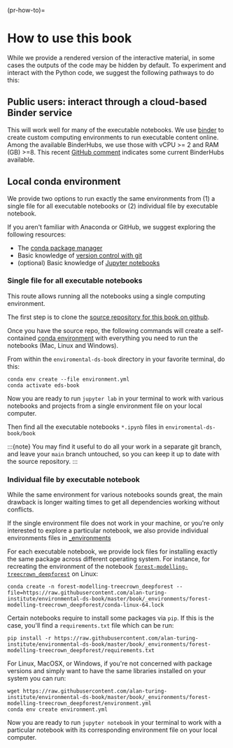 (pr-how-to)=
# How to use this book

While we provide a rendered version of the interactive material, in some cases the outputs of the code may be hidden by default. To experiment and interact with the Python code, we suggest the following pathways to do this:

## Public users: interact through a cloud-based Binder service 
This will work well for many of the executable notebooks. We use [binder](https://mybinder.readthedocs.io/en/latest/index.html) to create custom computing environments to run executable content online. Among the available BinderHubs, we use those with vCPU >= 2 and RAM (GB) >=8. This recent [GitHub comment](https://github.com/pangeo-data/pangeo-binder/issues/195#issuecomment-989107771) indicates some current BinderHubs available.   

## Local conda environment
We provide two options to run exactly the same environments from (1) a single file for all executable notebooks or (2) individual file by executable notebook. 

If you aren't familiar with Anaconda or GitHub, we suggest exploring the following resources:

* The [conda package manager](https://docs.conda.io/en/latest/)
* Basic knowledge of [version control with git](https://git-scm.com)
* (optional) Basic knowledge of [Jupyter notebooks](https://jupyter-notebook.readthedocs.io/en/stable/)

### Single file for all executable notebooks
This route allows running all the notebooks using a single computing environment. 

The first step is to clone the [source repository for this book on github](https://github.com/alan-turing-institute/environmental-ds-book).

Once you have the source repo, the following commands will create a self-contained
[conda environment](https://docs.conda.io/projects/conda/en/latest/user-guide/concepts/environments.html)
with everything you need to run the notebooks (Mac, Linux and Windows).

From within the `enviromental-ds-book` directory in your favorite terminal, do this:

```
conda env create --file environment.yml
conda activate eds-book
```

Now you are ready to run `jupyter lab` in your terminal to work with various notebooks and projects from a single environment file on your local computer.

Then find all the executable notebooks `*.ipynb` files in `enviromental-ds-book/book`

:::{note}
You may find it useful to do all your work in a separate git branch,  and leave your `main` branch untouched, so you can keep it up to date with the source repository.
:::

### Individual file by executable notebook
While the same environment for various notebooks sounds great, the main drawback is longer waiting times to get all dependencies working without conflicts. 

If the single environment file does not work in your machine, or you're only interested to explore a particular notebook, we also provide individual environments files in [_environments](https://github.com/alan-turing-institute/environmental-ds-book/tree/master/book/_environments)

For each executable notebook, we provide lock files for installing exactly the same package across different operating system. For instance, for recreating the environment of the notebook [`forest-modelling-treecrown_deepforest`](https://github.com/alan-turing-institute/environmental-ds-book/blob/master/book/forest/modelling/forest-modelling-treecrown_deepforest.ipynb) on Linux:

```
conda create -n forest-modelling-treecrown_deepforest --file=https://raw.githubusercontent.com/alan-turing-institute/environmental-ds-book/master/book/_environments/forest-modelling-treecrown_deepforest/conda-linux-64.lock
```

Certain notebooks require to install some packages via `pip`. If this is the case, you'll find a `requirements.txt` file which can be run:

```
pip install -r https://raw.githubusercontent.com/alan-turing-institute/environmental-ds-book/master/book/_environments/forest-modelling-treecrown_deepforest/requirements.txt
```

For Linux, MacOSX, or Windows, if you're not concerned with package versions and simply want to have the same libraries installed on your system you can run:

```
wget https://raw.githubusercontent.com/alan-turing-institute/environmental-ds-book/master/book/_environments/forest-modelling-treecrown_deepforest/environment.yml
conda env create environment.yml
```

Now you are ready to run `jupyter notebook` in your terminal to work with a particular notebook with its corresponding environment file on your local computer.
